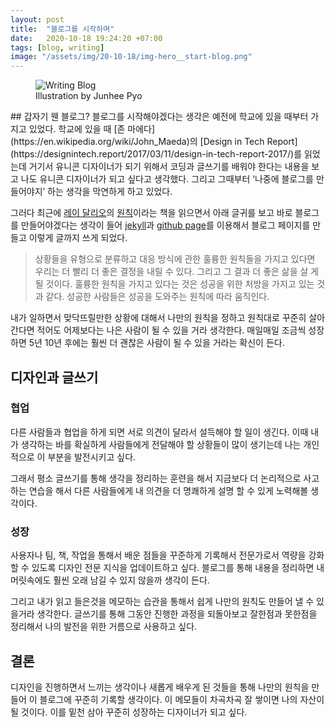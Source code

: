 ```yaml
---
layout: post
title:  "블로그를 시작하며"
date:   2020-10-18 19:24:20 +07:00
tags: [blog, writing]
image: "/assets/img/20-10-18/img-hero__start-blog.png"
---
```

<figure>
    <img class="img-hero" src="{{ page.image }}" alt="Writing Blog">
    <figcaption>Illustration by Junhee Pyo</figcaption>
</figure>
## 갑자기 웬 블로그?
블로그를 시작해야겠다는 생각은 예전에 학교에 있을 때부터 가지고 있었다. 학교에 있을 때 [존 마에다](https://en.wikipedia.org/wiki/John_Maeda)의 [Design in Tech Report](https://designintech.report/2017/03/11/design-in-tech-report-2017/)를 읽었는데 거기서 유니콘 디자이너가 되기 위해서 코딩과 글쓰기를 배워야 한다는 내용을 보고 나도 유니콘 디자이너가 되고 싶다고 생각했다. 그리고 그때부터 ‘나중에 블로그를 만들어야지’ 하는 생각을 막연하게 하고 있었다.

그러다 최근에 [레이 달리오](https://en.wikipedia.org/wiki/Ray_Dalio)의 [원칙](https://www.aladin.co.kr/shop/wproduct.aspx?ItemId=147945799)이라는 책을 읽으면서 아래 글귀를 보고 바로 블로그를 만들어야겠다는 생각이 들어 [jekyll](https://jekyllrb.com/)과 [github page](https://pages.github.com/)를 이용해서 블로그 페이지를 만들고 이렇게 글까지 쓰게 되었다.

> 상황들을 유형으로 분류하고 대응 방식에 관한 훌륭한 원칙들을 가지고 있다면 우리는 더 빨리 더 좋은 결정을 내릴 수 있다. 그리고 그 결과 더 좋은 삶을 살 게 될 것이다. 훌륭한 원칙을 가지고 있다는 것은 성공을 위한 처방을 가지고 있는 것과 같다. 성공한 사람들은 성공을 도와주는 원칙에 따라 움직인다.  

내가 일하면서 맞닥뜨릴만한 상황에 대해서 나만의 원칙을 정하고 원칙대로 꾸준히 살아간다면 적어도 어제보다는 나은 사람이 될 수 있을 거라 생각한다. 매일매일 조금씩 성장하면 5년 10년 후에는 훨씬 더 괜찮은 사람이 될 수 있을 거라는 확신이 든다.

## 디자인과 글쓰기
### 협업
다른 사람들과 협업을 하게 되면 서로 의견이 달라서 설득해야 할 일이 생긴다. 이때 내가 생각하는 바를 확실하게 사람들에게 전달해야 할 상황들이 많이 생기는데 나는 개인적으로 이 부분을 발전시키고 싶다.

그래서 평소 글쓰기를 통해 생각을 정리하는 훈련을 해서 지금보다 더 논리적으로 사고하는 연습을 해서 다른 사람들에게 내 의견을 더 명쾌하게 설명 할 수 있게 노력해볼 생각이다.  

### 성장
사용자나 팀, 책, 작업을 통해서 배운 점들을 꾸준하게 기록해서 전문가로서 역량을 강화할 수 있도록 디자인 전문 지식을 업데이트하고 싶다. 블로그를 통해 내용을 정리하면 내 머릿속에도 훨씬 오래 남길 수 있지 않을까 생각이 든다. 

그리고 내가 읽고 들은것을 메모하는 습관을 통해서 쉽게 나만의 원칙도 만들어 낼 수 있을거라 생각한다. 글쓰기를 통해 그동안 진행한 과정을 되돌아보고 잘한점과 못한점을 정리해서 나의 발전을 위한 거름으로 사용하고 싶다. 

## 결론
디자인을 진행하면서 느끼는 생각이나 새롭게 배우게 된 것들을 통해 나만의 원칙을 만들어 이 블로그에 꾸준히 기록할 생각이다. 이 메모들이 차곡차곡 잘 쌓이면 나의 자산이 될 것이다. 이를 밑천 삼아 꾸준히 성장하는 디자이너가 되고 싶다.